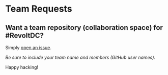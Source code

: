 # Team Requests

## Want a team repository (collaboration space) for #RevoltDC? 

Simply [open an issue](https://github.com/revoltdc/team-requests/issues/new).

*Be sure to include your team name and members (GitHub user names).*

Happy hacking!
